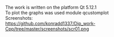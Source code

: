 The work is written on the platform Qt 5.12.1<br>
To plot the graphs was used module qcustomplot<br>
Screenshots:<br>
https://github.com/konradd1337/Dip_work-Cpp/tree/master/screenshots/scr01.png
